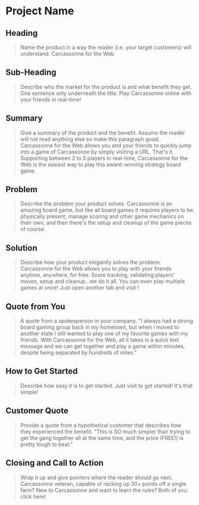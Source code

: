 # Project Name #

<!-- 
> This material was originally posted [here](http://www.quora.com/What-is-Amazons-approach-to-product-development-and-product-management). It is reproduced here for posterities sake.

There is an approach called "working backwards" that is widely used at Amazon. They work backwards from the customer, rather than starting with an idea for a product and trying to bolt customers onto it. While working backwards can be applied to any specific product decision, using this approach is especially important when developing new products or features.

For new initiatives a product manager typically starts by writing an internal press release announcing the finished product. The target audience for the press release is the new/updated product's customers, which can be retail customers or internal users of a tool or technology. Internal press releases are centered around the customer problem, how current solutions (internal or external) fail, and how the new product will blow away existing solutions.

If the benefits listed don't sound very interesting or exciting to customers, then perhaps they're not (and shouldn't be built). Instead, the product manager should keep iterating on the press release until they've come up with benefits that actually sound like benefits. Iterating on a press release is a lot less expensive than iterating on the product itself (and quicker!).

If the press release is more than a page and a half, it is probably too long. Keep it simple. 3-4 sentences for most paragraphs. Cut out the fat. Don't make it into a spec. You can accompany the press release with a FAQ that answers all of the other business or execution questions so the press release can stay focused on what the customer gets. My rule of thumb is that if the press release is hard to write, then the product is probably going to suck. Keep working at it until the outline for each paragraph flows. 

Oh, and I also like to write press-releases in what I call "Oprah-speak" for mainstream consumer products. Imagine you're sitting on Oprah's couch and have just explained the product to her, and then you listen as she explains it to her audience. That's "Oprah-speak", not "Geek-speak".

Once the project moves into development, the press release can be used as a touchstone; a guiding light. The product team can ask themselves, "Are we building what is in the press release?" If they find they're spending time building things that aren't in the press release (overbuilding), they need to ask themselves why. This keeps product development focused on achieving the customer benefits and not building extraneous stuff that takes longer to build, takes resources to maintain, and doesn't provide real customer benefit (at least not enough to warrant inclusion in the press release).
 -->
 
## Heading ##
  > Name the product in a way the reader (i.e. your target customers) will understand.
  Carcassonne for the Web

## Sub-Heading ##
  > Describe who the market for the product is and what benefit they get. One sentence only underneath the title.
  Play Carcassonne online with your friends in real-time!

## Summary ##
  > Give a summary of the product and the benefit. Assume the reader will not read anything else so make this paragraph good.
  Carcassonne for the Web allows you and your friends to quickly jump into a game of Carcassonne by simply visiting a URL. That's it.
  Supporting between 2 to 5 players in real-time, Carcassonne for the Web is the easiest way to play this award-winning strategy board game.

## Problem ##
  > Describe the problem your product solves.
  Carcassonne is an amazing board game, but like all board games it requires players to be physically present, manage scoring and other game mechanics
  on their own, and then there's the setup and cleanup of the game pieces of course.

## Solution ##
  > Describe how your product elegantly solves the problem.
  Carcassonne for the Web allows you to play with your friends anytime, anywhere, for free. Score tracking, validating players' moves, setup and cleanup...we do it all.
  You can even play multiple games at once! Just open another tab and visit <url>!

## Quote from You ##
  > A quote from a spokesperson in your company.
  "I always had a strong board gaming group back in my hometown, but when I moved to another state I still wanted to play one of my favorite games with my friends.
  With Carcassonne for the Web, all it takes is a quick text message and we can get together and play a game within minutes, despite being separated by hundreds of miles."

## How to Get Started ##
  > Describe how easy it is to get started.
  Just visit <url> to get started! It's that simple!

## Customer Quote ##
  > Provide a quote from a hypothetical customer that describes how they experienced the benefit.
  "This is SO much simpler than trying to get the gang together all at the same time, and the price (FREE!) is pretty tough to beat."

## Closing and Call to Action ##
  > Wrap it up and give pointers where the reader should go next.
  Carcassonne veteran, capable of racking up 30+ points off a single farm? New to Carcassonne and want to learn the rules? Both of you: click here! <url>
